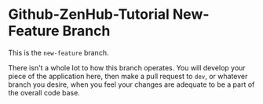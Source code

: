 # Github-ZenHub-Tutorial New-Feature Branch
This is the `new-feature` branch.

There isn't a whole lot to how this branch operates. You will develop your piece of the application here, then make a pull request to `dev`, or whatever branch you desire, when you feel your changes are adequate to be a part of the overall code base.
